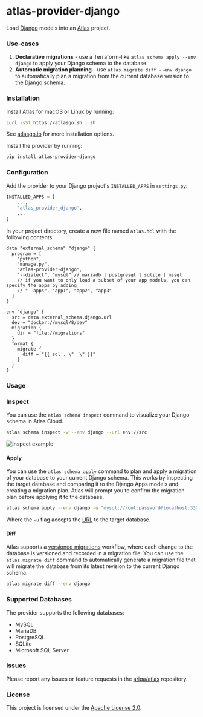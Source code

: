 # atlas-provider-django

Load [Django](https://www.djangoproject.com/) models into an [Atlas](https://atlasgo.io) project.

### Use-cases
1. **Declarative migrations** - use a Terraform-like `atlas schema apply --env django` to apply your Django schema to the database.
2. **Automatic migration planning** - use `atlas migrate diff --env django` to automatically plan a migration from the current database version to the Django schema.

### Installation

Install Atlas for macOS or Linux by running:
```bash
curl -sSf https://atlasgo.sh | sh
```

See [atlasgo.io](https://atlasgo.io/getting-started#installation) for more installation options.

Install the provider by running:

```bash
pip install atlas-provider-django
```

### Configuration

Add the provider to your Django project's `INSTALLED_APPS` in `settings.py`:

```python
INSTALLED_APPS = [
    ...,
    'atlas_provider_django',
    ...
]
```

In your project directory, create a new file named `atlas.hcl` with the following contents:

```hcl
data "external_schema" "django" {
  program = [
    "python",
    "manage.py",
    "atlas-provider-django",
    "--dialect", "mysql" // mariadb | postgresql | sqlite | mssql
    // if you want to only load a subset of your app models, you can specify the apps by adding
    // "--apps", "app1", "app2", "app3"
  ]
}

env "django" {
  src = data.external_schema.django.url
  dev = "docker://mysql/8/dev"
  migration {
    dir = "file://migrations"
  }
  format {
    migrate {
      diff = "{{ sql . \"  \" }}"
    }
  }
}
```


### Usage

### Inspect

You can use the `atlas schema inspect` command to visualize your Django schema in Atlas Cloud.

```bash
atlas schema inspect -w --env django --url env://src
```

![inspect example](https://atlasgo.io/u/cloud/images/erd-example-v1.png)

#### Apply

You can use the `atlas schema apply` command to plan and apply a migration of your database to your current Django schema.
This works by inspecting the target database and comparing it to the Django Apps models and creating a migration plan.
Atlas will prompt you to confirm the migration plan before applying it to the database.

```bash
atlas schema apply --env django -u "mysql://root:password@localhost:3306/mydb"
```
Where the `-u` flag accepts the [URL](https://atlasgo.io/concepts/url) to the
target database.

#### Diff

Atlas supports a [versioned migrations](https://atlasgo.io/concepts/declarative-vs-versioned#versioned-migrations) 
workflow, where each change to the database is versioned and recorded in a migration file. You can use the
`atlas migrate diff` command to automatically generate a migration file that will migrate the database
from its latest revision to the current Django schema.

```bash
atlas migrate diff --env django 
````

### Supported Databases

The provider supports the following databases:
* MySQL
* MariaDB
* PostgreSQL
* SQLite
* Microsoft SQL Server

### Issues

Please report any issues or feature requests in the [ariga/atlas](https://github.com/ariga/atlas/issues) repository.

### License

This project is licensed under the [Apache License 2.0](LICENSE).